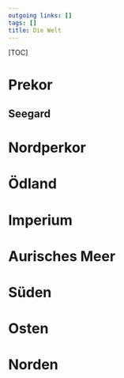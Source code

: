 ```yaml
---
outgoing links: []
tags: []
title: Die Welt
---
```

[TOC]

# Prekor

## Seegard

# Nordperkor

# Ödland

# Imperium

# Aurisches Meer

# Süden

# Osten

# Norden
